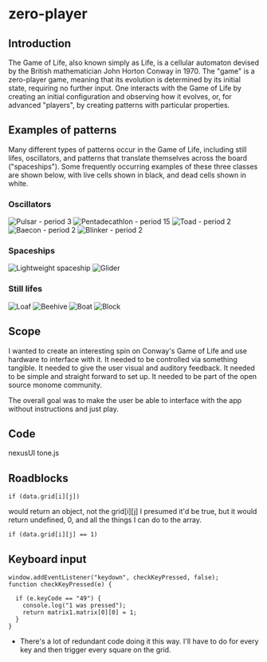 # zero-player

## Introduction
The Game of Life, also known simply as Life, is a cellular automaton devised by the British mathematician John Horton Conway in 1970.
The "game" is a zero-player game, meaning that its evolution is determined by its initial state, requiring no further input. One interacts with the Game of Life by creating an initial configuration and observing how it evolves, or, for advanced "players", by creating patterns with particular properties.

## Examples of patterns
Many different types of patterns occur in the Game of Life, including still lifes, oscillators, and patterns that translate themselves across the board ("spaceships"). Some frequently occurring examples of these three classes are shown below, with live cells shown in black, and dead cells shown in white.

### Oscillators
![Pulsar - period 3](https://upload.wikimedia.org/wikipedia/commons/0/07/Game_of_life_pulsar.gif)
![Pentadecathlon - period 15](https://upload.wikimedia.org/wikipedia/commons/f/fb/I-Column.gif)
![Toad - period 2](https://upload.wikimedia.org/wikipedia/commons/1/12/Game_of_life_toad.gif)
![Baecon - period 2](https://upload.wikimedia.org/wikipedia/commons/1/1c/Game_of_life_beacon.gif)
![Blinker - period 2](https://upload.wikimedia.org/wikipedia/commons/9/95/Game_of_life_blinker.gif)

### Spaceships
![Lightweight spaceship](https://upload.wikimedia.org/wikipedia/commons/3/37/Game_of_life_animated_LWSS.gif)
![Glider](https://upload.wikimedia.org/wikipedia/commons/f/f2/Game_of_life_animated_glider.gif)

### Still lifes
![Loaf](https://upload.wikimedia.org/wikipedia/commons/thumb/f/f4/Game_of_life_loaf.svg/196px-Game_of_life_loaf.svg.png)
![Beehive](https://upload.wikimedia.org/wikipedia/commons/thumb/6/67/Game_of_life_beehive.svg/196px-Game_of_life_beehive.svg.png)
![Boat](https://upload.wikimedia.org/wikipedia/commons/thumb/7/7f/Game_of_life_boat.svg/164px-Game_of_life_boat.svg.png)
![Block](https://upload.wikimedia.org/wikipedia/commons/thumb/9/96/Game_of_life_block_with_border.svg/132px-Game_of_life_block_with_border.svg.png)


## Scope
I wanted to create an interesting spin on Conway's Game of Life and use hardware to interface with it. It needed to be controlled via something tangible. It needed to give the user visual and auditory feedback. It needed to be simple and straight forward to set up. It needed to be part of the open source monome community.

The overall goal was to make the user be able to interface with the app without instructions and just play.


## Code
nexusUI
tone.js


## Roadblocks
  ```
if (data.grid[i][j])

  ```
  would return an object, not the grid[i][j]
  I presumed it'd be true, but it would return undefined, 0, and all the things I can do to the array.


  ```
if (data.grid[i][j] == 1)
  ```


## Keyboard input
```
window.addEventListener("keydown", checkKeyPressed, false);
function checkKeyPressed(e) {

  if (e.keyCode == "49") {
    console.log("1 was pressed");
    return matrix1.matrix[0][0] = 1;
  }
}
```
- There's a lot of redundant code doing it this way.
I'll have to do for every key and then trigger every square on the grid.




